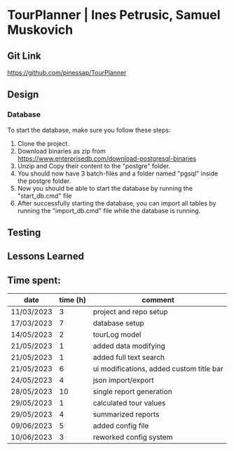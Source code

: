 # TourPlanner | Ines Petrusic, Samuel Muskovich

## Git Link

https://github.com/pinessap/TourPlanner

## Design

### Database

To start the database, make sure you follow these steps:

1. Clone the project.
2. Download binaries as zip from https://www.enterprisedb.com/download-postgresql-binaries
3. Unzip and Copy their content to the "postgre" folder.
4. You should now have 3 batch-files and a folder named "pgsql" inside the postgre folder.
5. Now you should be able to start the database by running the "start_db.cmd" file
6. After successfully starting the database, you can import all tables by running the "import_db.cmd" file while the database is running.

## Testing

## Lessons Learned

## Time spent:

| date       | time (h) | comment                                  |
|------------|----------|------------------------------------------|
| 11/03/2023 | 3        | project and repo setup                   |
| 17/03/2023 | 7        | database setup                           |
| 14/05/2023 | 2        | tourLog model                            |
| 21/05/2023 | 1        | added data modifying                     |
| 21/05/2023 | 1        | added full text search                   |
| 21/05/2023 | 6        | ui modifications, added custom title bar |
| 24/05/2023 | 4        | json import/export                       |
| 28/05/2023 | 10       | single report generation                 |
| 29/05/2023 | 1        | calculated tour values                   |
| 29/05/2023 | 4        | summarized reports                       |
| 09/06/2023 | 5        | added config file                        |
| 10/06/2023 | 3        | reworked config system                   |